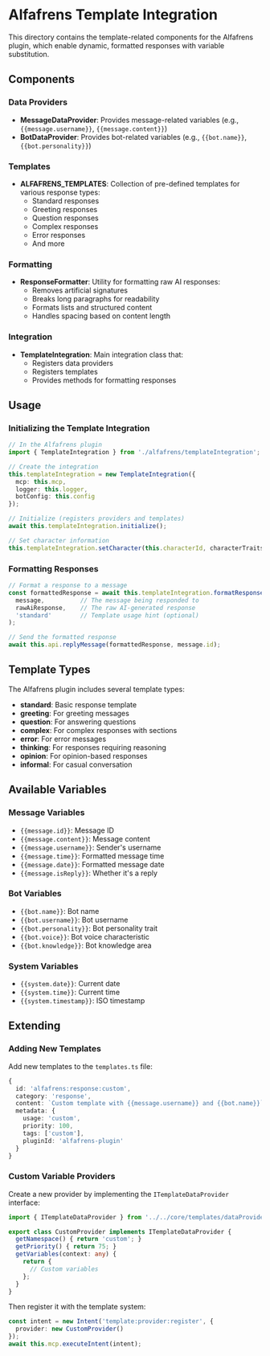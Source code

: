 # Alfafrens Template Integration

This directory contains the template-related components for the Alfafrens plugin, which enable dynamic, formatted responses with variable substitution.

## Components

### Data Providers

- **MessageDataProvider**: Provides message-related variables (e.g., `{{message.username}}`, `{{message.content}}`)
- **BotDataProvider**: Provides bot-related variables (e.g., `{{bot.name}}`, `{{bot.personality}}`)

### Templates

- **ALFAFRENS_TEMPLATES**: Collection of pre-defined templates for various response types:
  - Standard responses
  - Greeting responses
  - Question responses
  - Complex responses
  - Error responses
  - And more

### Formatting

- **ResponseFormatter**: Utility for formatting raw AI responses:
  - Removes artificial signatures
  - Breaks long paragraphs for readability
  - Formats lists and structured content
  - Handles spacing based on content length

### Integration

- **TemplateIntegration**: Main integration class that:
  - Registers data providers
  - Registers templates
  - Provides methods for formatting responses

## Usage

### Initializing the Template Integration

```typescript
// In the Alfafrens plugin
import { TemplateIntegration } from './alfafrens/templateIntegration';

// Create the integration
this.templateIntegration = new TemplateIntegration({
  mcp: this.mcp,
  logger: this.logger,
  botConfig: this.config
});

// Initialize (registers providers and templates)
await this.templateIntegration.initialize();

// Set character information
this.templateIntegration.setCharacter(this.characterId, characterTraits);
```

### Formatting Responses

```typescript
// Format a response to a message
const formattedResponse = await this.templateIntegration.formatResponse(
  message,          // The message being responded to
  rawAiResponse,    // The raw AI-generated response
  'standard'        // Template usage hint (optional)
);

// Send the formatted response
await this.api.replyMessage(formattedResponse, message.id);
```

## Template Types

The Alfafrens plugin includes several template types:

- **standard**: Basic response template
- **greeting**: For greeting messages
- **question**: For answering questions
- **complex**: For complex responses with sections
- **error**: For error messages
- **thinking**: For responses requiring reasoning
- **opinion**: For opinion-based responses
- **informal**: For casual conversation

## Available Variables

### Message Variables

- `{{message.id}}`: Message ID
- `{{message.content}}`: Message content
- `{{message.username}}`: Sender's username
- `{{message.time}}`: Formatted message time
- `{{message.date}}`: Formatted message date
- `{{message.isReply}}`: Whether it's a reply

### Bot Variables

- `{{bot.name}}`: Bot name
- `{{bot.username}}`: Bot username
- `{{bot.personality}}`: Bot personality trait
- `{{bot.voice}}`: Bot voice characteristic
- `{{bot.knowledge}}`: Bot knowledge area

### System Variables

- `{{system.date}}`: Current date
- `{{system.time}}`: Current time
- `{{system.timestamp}}`: ISO timestamp

## Extending

### Adding New Templates

Add new templates to the `templates.ts` file:

```typescript
{
  id: 'alfafrens:response:custom',
  category: 'response',
  content: `Custom template with {{message.username}} and {{bot.name}}`,
  metadata: {
    usage: 'custom',
    priority: 100,
    tags: ['custom'],
    pluginId: 'alfafrens-plugin'
  }
}
```

### Custom Variable Providers

Create a new provider by implementing the `ITemplateDataProvider` interface:

```typescript
import { ITemplateDataProvider } from '../../core/templates/dataProvider';

export class CustomProvider implements ITemplateDataProvider {
  getNamespace() { return 'custom'; }
  getPriority() { return 75; }
  getVariables(context: any) {
    return {
      // Custom variables
    };
  }
}
```

Then register it with the template system:

```typescript
const intent = new Intent('template:provider:register', {
  provider: new CustomProvider()
});
await this.mcp.executeIntent(intent);
``` 